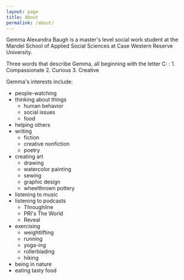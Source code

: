 ```yaml
---
layout: page
title: About
permalink: /about/
---
```


Gemma Alexandra Baugh is a master's level social work student at the Mandel School of Applied Social Sciences at Case Western Reserve University.

Three words that describe Gemma, all beginning with the letter C: 
: 1. Compassionate
 2. Curious
 3. Creative

Gemma's interests include:

* people-watching
* thinking about things
   * human behavior
   * social issues
   * food
* helping others
* writing
   * fiction
   * creative nonfiction
   * poetry
* creating art
   * drawing
   * watercolor painting
   * sewing
   * graphic design
   * wheelthrown pottery
* listening to music
* listening to podcasts
   * Throughline
   * PRI's The World
   * Reveal
* exercising
   * weightlifting
   * running
   * yoga-ing
   * rollerblading
   * hiking
* being in nature
* eating tasty food